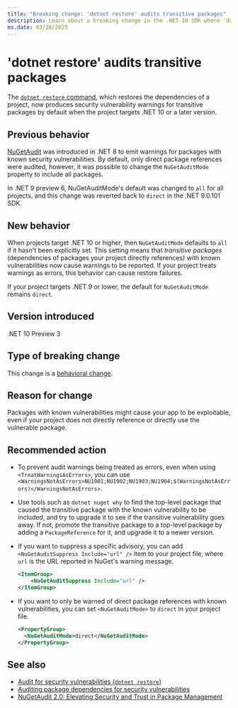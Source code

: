 ```yaml
---
title: "Breaking change: 'dotnet restore' audits transitive packages"
description: Learn about a breaking change in the .NET 10 SDK where 'dotnet restore' also produces security vulnerability warnings for transitive packages by default.
ms.date: 03/28/2025
---
```

# 'dotnet restore' audits transitive packages

The [`dotnet restore` command](../../../tools/dotnet-restore.md), which restores the dependencies of a project, now produces security vulnerability warnings for transitive packages by default when the project targets .NET 10 or a later version.

## Previous behavior

[NuGetAudit](../8.0/dotnet-restore-audit.md) was introduced in .NET 8 to emit warnings for packages with known security vulnerabilities.
By default, only direct package references were audited, however, it was possible to change the `NuGetAuditMode` property to include all packages.

In .NET 9 preview 6, NuGetAuditMode's default was changed to `all` for all projects, and this change was reverted back to `direct` in the .NET 9.0.101 SDK.

## New behavior

When projects target .NET 10 or higher, then `NuGetAuditMode` defaults to `all` if it hasn't been explicitly set.
This setting means that *transitive packages* (dependencies of packages your project directly references) with known vulnerabilities now cause warnings to be reported.
If your project treats warnings as errors, this behavior can cause restore failures.

If your project targets .NET 9 or lower, the default for `NuGetAuditMode` remains `direct`.

## Version introduced

.NET 10 Preview 3

## Type of breaking change

This change is a [behavioral change](../../categories.md#behavioral-change).

## Reason for change

Packages with known vulnerabilities might cause your app to be exploitable, even if your project does not directly reference or directly use the vulnerable package.

## Recommended action

- To prevent audit warnings being treated as errors, even when using `<TreatWarningsAsErrors>`, you can use `<WarningsNotAsErrors>NU1901;NU1902;NU1903;NU1904;$(WarningsNotAsErrors)</WarningsNotAsErrors>`.

- Use tools such as `dotnet nuget why` to find the top-level package that caused the transitive package with the known vulnerability to be included, and try to upgrade it to see if the transitive vulnerability goes away. If not, promote the transitive package to a top-level package by adding a `PackageReference` for it, and upgrade it to a newer version.

- If you want to suppress a specific advisory, you can add `<NuGetAuditSuppress Include="url" />` item to your project file, where `url` is the URL reported in NuGet's warning message.

  ```xml
  <ItemGroup>
      <NuGetAuditSuppress Include="url" />
  </ItemGroup>
  ```

- If you want to only be warned of direct package references with known vulnerabilities, you can set `<NuGetAuditMode>` to `direct` in your project file.

  ```xml
  <PropertyGroup>
    <NuGetAuditMode>direct</NuGetAuditMode>
  </PropertyGroup>
  ```

## See also

- [Audit for security vulnerabilities (`dotnet restore`)](../../../tools/dotnet-restore.md#audit-for-security-vulnerabilities)
- [Auditing package dependencies for security vulnerabilities](/nuget/concepts/auditing-packages)
- [NuGetAudit 2.0: Elevating Security and Trust in Package Management](https://devblogs.microsoft.com/nuget/nugetaudit-2-0-elevating-security-and-trust-in-package-management/)
